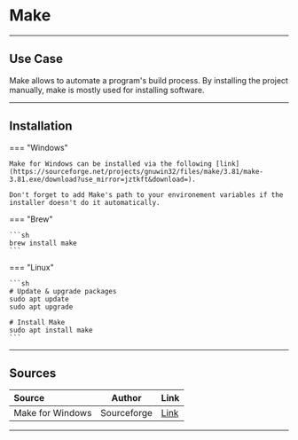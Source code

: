 # Make

<hr />

## Use Case

Make allows to automate a program's build process. By installing the project manually, make is mostly used for installing software.

<hr />

## Installation

=== "Windows"

    Make for Windows can be installed via the following [link](https://sourceforge.net/projects/gnuwin32/files/make/3.81/make-3.81.exe/download?use_mirror=jztkft&download=).

    Don't forget to add Make's path to your environement variables if the installer doesn't do it automatically.

=== "Brew"

    ```sh
    brew install make
    ```

=== "Linux"

    ```sh
    # Update & upgrade packages
    sudo apt update
    sudo apt upgrade

    # Install Make
    sudo apt install make
    ```

<hr />

## Sources

| Source           |   Author    | Link                                                      |
| :--------------- | :---------: | :-------------------------------------------------------- |
| Make for Windows | Sourceforge | [Link](http://gnuwin32.sourceforge.net/packages/make.htm) |

<hr />
